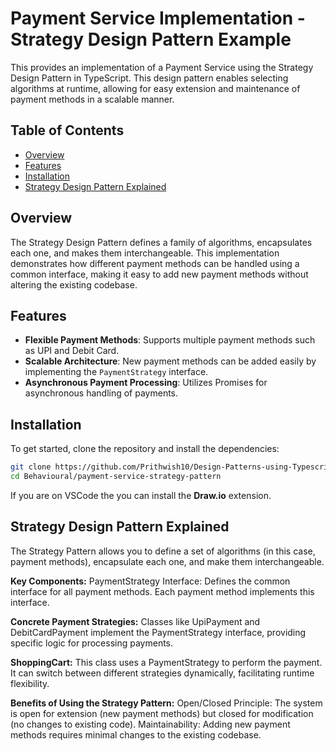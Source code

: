 # Payment Service Implementation - Strategy Design Pattern Example

This provides an implementation of a Payment Service using the Strategy Design Pattern in TypeScript. This design pattern enables selecting algorithms at runtime, allowing for easy extension and maintenance of payment methods in a scalable manner.

## Table of Contents

- [Overview](#overview)
- [Features](#features)
- [Installation](#installation)
- [Strategy Design Pattern Explained](#strategy-design-pattern-explained)

## Overview

The Strategy Design Pattern defines a family of algorithms, encapsulates each one, and makes them interchangeable. This implementation demonstrates how different payment methods can be handled using a common interface, making it easy to add new payment methods without altering the existing codebase.

## Features

- **Flexible Payment Methods**: Supports multiple payment methods such as UPI and Debit Card.
- **Scalable Architecture**: New payment methods can be added easily by implementing the `PaymentStrategy` interface.
- **Asynchronous Payment Processing**: Utilizes Promises for asynchronous handling of payments.

## Installation

To get started, clone the repository and install the dependencies:

```bash
git clone https://github.com/Prithwish10/Design-Patterns-using-Typescript.git
cd Behavioural/payment-service-strategy-pattern
```
If you are on VSCode the you can install the **Draw.io** extension.

## Strategy Design Pattern Explained

The Strategy Pattern allows you to define a set of algorithms (in this case, payment methods), encapsulate each one, and make them interchangeable.

**Key Components:**
PaymentStrategy Interface: Defines the common interface for all payment methods. Each payment method implements this interface.

**Concrete Payment Strategies:**
Classes like UpiPayment and DebitCardPayment implement the PaymentStrategy interface, providing specific logic for processing payments.

**ShoppingCart:**
This class uses a PaymentStrategy to perform the payment. It can switch between different strategies dynamically, facilitating runtime flexibility.

**Benefits of Using the Strategy Pattern:**
Open/Closed Principle: The system is open for extension (new payment methods) but closed for modification (no changes to existing code).
Maintainability: Adding new payment methods requires minimal changes to the existing codebase.